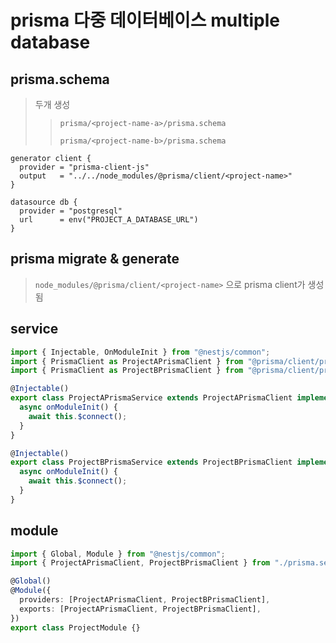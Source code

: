 # prisma 다중 데이터베이스 multiple database

## prisma.schema

> 두개 생성
>
> > `prisma/<project-name-a>/prisma.schema`
> >
> > `prisma/<project-name-b>/prisma.schema`

```prisma
generator client {
  provider = "prisma-client-js"
  output   = "../../node_modules/@prisma/client/<project-name>"
}

datasource db {
  provider = "postgresql"
  url      = env("PROJECT_A_DATABASE_URL")
}
```

## prisma migrate & generate

> `node_modules/@prisma/client/<project-name>` 으로 prisma client가 생성됨

## service

```ts
import { Injectable, OnModuleInit } from "@nestjs/common";
import { PrismaClient as ProjectAPrismaClient } from "@prisma/client/project-a";
import { PrismaClient as ProjectBPrismaClient } from "@prisma/client/project-b";

@Injectable()
export class ProjectAPrismaService extends ProjectAPrismaClient implements OnModuleInit {
  async onModuleInit() {
    await this.$connect();
  }
}

@Injectable()
export class ProjectBPrismaService extends ProjectBPrismaClient implements OnModuleInit {
  async onModuleInit() {
    await this.$connect();
  }
}
```

## module

```ts
import { Global, Module } from "@nestjs/common";
import { ProjectAPrismaClient, ProjectBPrismaClient } from "./prisma.service";

@Global()
@Module({
  providers: [ProjectAPrismaClient, ProjectBPrismaClient],
  exports: [ProjectAPrismaClient, ProjectBPrismaClient],
})
export class ProjectModule {}
```
